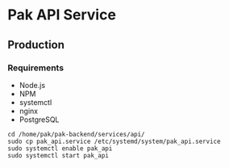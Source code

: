 # Pak API Service

## Production

### Requirements

- Node.js
- NPM
- systemctl
- nginx
- PostgreSQL

```shell
cd /home/pak/pak-backend/services/api/
sudo cp pak_api.service /etc/systemd/system/pak_api.service
sudo systemctl enable pak_api
sudo systemctl start pak_api
```